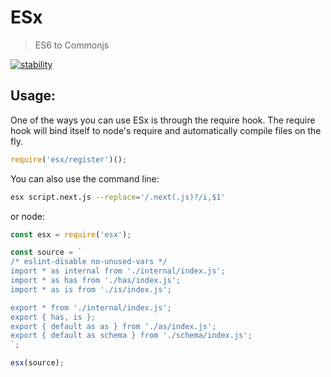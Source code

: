 # ESx
> ES6 to Commonjs

[![stability]][stability-url]

## Usage:

One of the ways you can use ESx is through the require hook. The require hook will bind itself to node's require and automatically compile files on the fly.

```javascript
require('esx/register')();
```

You can also use the command line:

```bash
esx script.next.js --replace='/.next(.js)?/i,$1'
```

or node:

```javascript
const esx = require('esx');

const source = `
/* eslint-disable no-unused-vars */
import * as internal from './internal/index.js';
import * as has from './has/index.js';
import * as is from './is/index.js';

export * from './internal/index.js';
export { has, is };
export { default as as } from './as/index.js';
export { default as schema } from './schema/index.js';
`;

esx(source);
```

[stability]: http://badges.github.io/stability-badges/dist/experimental.svg
[stability-url]: http://learnhtmlwithsong.com/blog/wp-content/uploads/2014/12/errors-everywhere-meme.png

<!-- helpful links -->
[Bayfront Technologies - mc tutorial]: http://www.bayfronttechnologies.com/mc_tutorial.html
